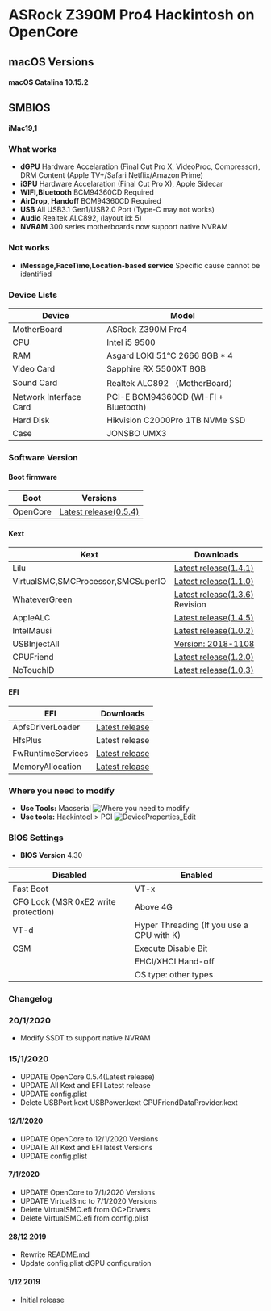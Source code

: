 # ASRock Z390M Pro4 Hackintosh on OpenCore

## macOS Versions
#### macOS Catalina 10.15.2

## SMBIOS
#### iMac19,1

### What works
- **dGPU** Hardware Accelaration (Final Cut Pro X, VideoProc, Compressor), DRM Content (Apple TV+/Safari Netflix/Amazon Prime)
- **iGPU** Hardware Accelaration (Final Cut Pro X), Apple Sidecar
- **WIFI,Bluetooth** BCM94360CD Required
- **AirDrop, Handoff** BCM94360CD Required
- **USB** All USB3.1 Gen1/USB2.0 Port (Type-C may not works)
- **Audio** Realtek ALC892, (layout id: 5)
- **NVRAM** 300 series motherboards now support native NVRAM

### Not works
- **iMessage,FaceTime,Location-based service** Specific cause cannot be identified

### Device Lists
| Device | Model |
|----|----|
| MotherBoard | ASRock Z390M Pro4 |
| CPU | Intel i5 9500 |
| RAM | Asgard LOKI 51℃ 2666 8GB * 4|
| Video Card | Sapphire RX 5500XT 8GB|
| Sound Card | Realtek ALC892 （MotherBoard）|
| Network Interface Card | PCI-E BCM94360CD (WI-FI + Bluetooth) |
| Hard Disk | Hikvision C2000Pro 1TB NVMe SSD |
| Case | JONSBO UMX3 |

### Software Version
#### Boot firmware
| Boot  | Versions |
|----|----|
| OpenCore | [Latest release(0.5.4)](https://github.com/acidanthera/OpenCorePkg) |

#### Kext
| Kext | Downloads |
|----|----|
| Lilu | [Latest release(1.4.1)](https://github.com/acidanthera/Lilu) |
| VirtualSMC,SMCProcessor,SMCSuperIO| [Latest release(1.1.0)](https://github.com/acidanthera/VirtualSMC) |
| WhateverGreen | [Latest release(1.3.6)](https://github.com/bugprogrammer/WhateverGreen) Revision |
| AppleALC | [Latest release(1.4.5)](https://github.com/acidanthera/AppleALC) |
| IntelMausi | [Latest release(1.0.2)](https://github.com/acidanthera/IntelMausi) |
| USBInjectAll | [Version: 2018-1108](https://bitbucket.org/RehabMan/os-x-usb-inject-all/downloads/?tab=downloads) |
| CPUFriend | [Latest release(1.2.0)](https://github.com/acidanthera/CPUFriend) |
| NoTouchID | [Latest release(1.0.3)](https://github.com/al3xtjames/NoTouchID) |

#### EFI
| EFI | Downloads |
|----|----|
| ApfsDriverLoader | [Latest release](https://github.com/acidanthera/AppleSupportPkg) |
| HfsPlus | Latest release |
| FwRuntimeServices | [Latest release](https://github.com/acidanthera/AppleSupportPkg) |
| MemoryAllocation | [Latest release](https://github.com/williambj1/OpenCore-Factory/releases/tag/OpenCore-UEFI-Drivers) |


### Where you need to modify
- **Use Tools:** Macserial
![Where you need to modify](https://github.com/SeonMe/ASRock-Hackintosh-OC/raw/master/Images/config_edit.png)
- **Use tools:** Hackintool > PCI
![DeviceProperties_Edit](https://github.com/SeonMe/ASRock-Hackintosh-OC/raw/master/Images/DeviceProperties_Edit.png)

### BIOS Settings
- **BIOS Version** 4.30

| Disabled | Enabled |
|----|----|
| Fast Boot | VT-x |
| CFG Lock (MSR 0xE2 write protection) | Above 4G |
| VT-d | Hyper Threading (If you use a CPU with K) |
| CSM | Execute Disable Bit |
| | EHCI/XHCI Hand-off |
| | OS type: other types |

### Changelog

### 20/1/2020
* Modify SSDT to support native NVRAM

### 15/1/2020
* UPDATE OpenCore 0.5.4(Latest release)
* UPDATE All Kext and EFI Latest release
* UPDATE config.plist
* Delete USBPort.kext USBPower.kext CPUFriendDataProvider.kext

#### 12/1/2020
* UPDATE OpenCore to 12/1/2020 Versions
* UPDATE All Kext and EFI latest Versions
* UPDATE config.plist

#### 7/1/2020
* UPDATE OpenCore to 7/1/2020 Versions
* UPDATE VirtualSmc to 7/1/2020 Versions
* Delete VirtualSMC.efi from OC>Drivers
* Delete VirtualSMC.efi from config.plist

#### 28/12 2019
* Rewrite README.md
* Update config.plist dGPU configuration

#### 1/12 2019
* Initial release
